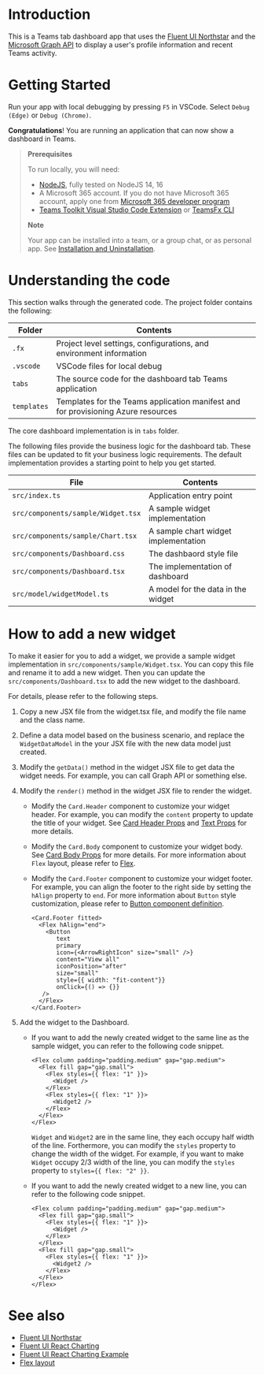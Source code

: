 # Introduction

This is a Teams tab dashboard app that uses the [Fluent UI Northstar](https://fluentsite.z22.web.core.windows.net/0.64.0/) and the [Microsoft Graph API](https://learn.microsoft.com/en-us/graph/use-the-api) to display a user's profile information and recent Teams activity.

# Getting Started

Run your app with local debugging by pressing `F5` in VSCode. Select `Debug (Edge)` or `Debug (Chrome)`.

**Congratulations**! You are running an application that can now show a dashboard in Teams.

> **Prerequisites**
>
> To run locally, you will need:
>
> - [NodeJS](https://nodejs.org/en/), fully tested on NodeJS 14, 16
> - A Microsoft 365 account. If you do not have Microsoft 365 account, apply one from [Microsoft 365 developer program](https://developer.microsoft.com/en-us/microsoft-365/dev-program)
> - [Teams Toolkit Visual Studio Code Extension](https://aka.ms/teams-toolkit) or [TeamsFx CLI](https://aka.ms/teamsfx-cli)
>
> **Note**
>
> Your app can be installed into a team, or a group chat, or as personal app. See [Installation and Uninstallation](https://aka.ms/teamsfx-command-response#customize-installation).

# Understanding the code

This section walks through the generated code. The project folder contains the following:

| Folder      | Contents                                                                          |
| ----------- | --------------------------------------------------------------------------------- |
| `.fx`       | Project level settings, configurations, and environment information               |
| `.vscode`   | VSCode files for local debug                                                      |
| `tabs`      | The source code for the dashboard tab Teams application                           |
| `templates` | Templates for the Teams application manifest and for provisioning Azure resources |

The core dashboard implementation is in `tabs` folder.

The following files provide the business logic for the dashboard tab. These files can be updated to fit your business logic requirements. The default implementation provides a starting point to help you get started.

| File                               | Contents                             |
| ---------------------------------- | ------------------------------------ |
| `src/index.ts`                     | Application entry point              |
| `src/components/sample/Widget.tsx` | A sample widget implementation       |
| `src/components/sample/Chart.tsx`  | A sample chart widget implementation |
| `src/components/Dashboard.css`     | The dashbaord style file             |
| `src/components/Dashboard.tsx`     | The implementation of dashboard      |
| `src/model/widgetModel.ts`         | A model for the data in the widget   |

# How to add a new widget

To make it easier for you to add a widget, we provide a sample widget implementation in `src/components/sample/Widget.tsx`. You can copy this file and rename it to add a new widget. Then you can update the `src/components/Dashboard.tsx` to add the new widget to the dashboard.

For details, please refer to the following steps.

1. Copy a new JSX file from the widget.tsx file, and modify the file name and the class name.

2. Define a data model based on the business scenario, and replace the `WidgetDataModel` in the your JSX file with the new data model just created.

3. Modify the `getData()` method in the widget JSX file to get data the widget needs. For example, you can call Graph API or something else.

4. Modify the `render()` method in the widget JSX file to render the widget.

   - Modify the `Card.Header` component to customize your widget header. For example, you can modify the `content` property to update the title of your widget. See [Card Header Props](https://fluentsite.z22.web.core.windows.net/0.64.0/components/card/props#card-header) and [Text Props](https://fluentsite.z22.web.core.windows.net/0.64.0/components/text/props) for more details.

   - Modify the `Card.Body` component to customize your widget body. See [Card Body Props](https://fluentsite.z22.web.core.windows.net/0.64.0/components/card/props#card-body) for more details. For more information about `Flex` layout, please refer to [Flex](https://fluentsite.z22.web.core.windows.net/0.64.0/components/flex/definition).

   - Modify the `Card.Footer` component to customize your widget footer. For example, you can align the footer to the right side by setting the `hAlign` property to `end`. For more information about `Button` style customization, please refer to [Button component definition](https://fluentsite.z22.web.core.windows.net/0.64.0/components/button/definition).
     ```tsx
     <Card.Footer fitted>
       <Flex hAlign="end">
         <Button
            text
            primary
            icon={<ArrowRightIcon" size="small" />}
            content="View all"
            iconPosition="after"
            size="small"
            style={{ width: "fit-content"}}
            onClick={() => {}}
        />
       </Flex>
     </Card.Footer>
     ```

5. Add the widget to the Dashboard.

   - If you want to add the newly created widget to the same line as the sample widget, you can refer to the following code snippet.

     ```tsx
     <Flex column padding="padding.medium" gap="gap.medium">
       <Flex fill gap="gap.small">
         <Flex styles={{ flex: "1" }}>
           <Widget />
         </Flex>
         <Flex styles={{ flex: "1" }}>
           <Widget2 />
         </Flex>
       </Flex>
     </Flex>
     ```

     `Widget` and `Widget2` are in the same line, they each occupy half width of the line. Forthermore, you can modify the `styles` property to change the width of the widget. For example, if you want to make `Widget` occupy 2/3 width of the line, you can modify the `styles` property to `styles={{ flex: "2" }}`.

   - If you want to add the newly created widget to a new line, you can refer to the following code snippet.

     ```tsx
     <Flex column padding="padding.medium" gap="gap.medium">
       <Flex fill gap="gap.small">
         <Flex styles={{ flex: "1" }}>
           <Widget />
         </Flex>
       </Flex>
       <Flex fill gap="gap.small">
         <Flex styles={{ flex: "1" }}>
           <Widget2 />
         </Flex>
       </Flex>
     </Flex>
     ```

# See also
- [Fluent UI Northstar](https://fluentsite.z22.web.core.windows.net/0.64.0/)
- [Fluent UI React Charting](https://fluentuipr.z22.web.core.windows.net/heads/master/react-charting/demo/index.html#/)
- [Fluent UI React Charting Example](https://fabricweb.z5.web.core.windows.net/pr-deploy-site/refs/heads/master/charting/dist/index.html)
- [Flex layout](https://developer.mozilla.org/en-US/docs/Web/CSS/flex)